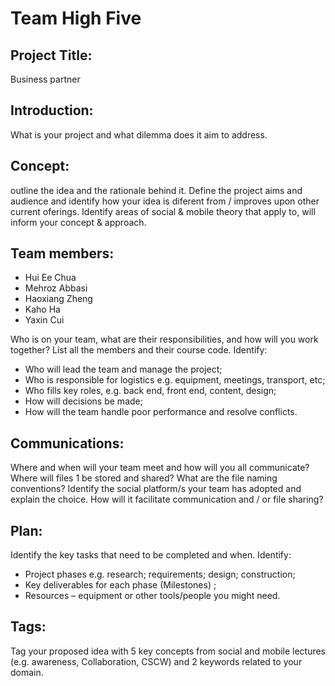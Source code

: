 # Team High Five
## Project Title: 
Business partner

## Introduction:
What is your project and what dilemma does it aim to address. 


## Concept: 
outline the idea and the rationale behind it. Define the project aims and audience and identify how
your idea is diferent from / improves upon other current oferings. Identify areas of social & mobile theory
that apply to, will inform your concept & approach.



## Team members: 
- Hui Ee Chua
- Mehroz Abbasi
- Haoxiang Zheng
- Kaho Ha
- Yaxin Cui

 Who is on your team, what are their responsibilities, and how will you work together? List all the
members and their course code. Identify:
- Who will lead the team and manage the project;
- Who is responsible for logistics e.g. equipment, meetings, transport, etc;
- Who fills key roles, e.g. back end, front end, content, design;
- How will decisions be made;
- How will the team handle poor performance and resolve conflicts. 


## Communications:
 Where and when will your team meet and how will you all communicate? Where will files 1
be stored and shared? What are the file naming conventions?
Identify the social platform/s your team has adopted and explain the choice. How will it facilitate
communication and / or file sharing?


## Plan: 
 Identify the key tasks that need to be completed and when. Identify:
- Project phases e.g. research; requirements; design; construction;
- Key deliverables for each phase (Milestones) ; 
- Resources – equipment or other tools/people you might need. 


## Tags: 
 Tag your proposed idea with 5 key concepts from social and mobile lectures (e.g. awareness,
Collaboration, CSCW) and 2 keywords related to your domain.


